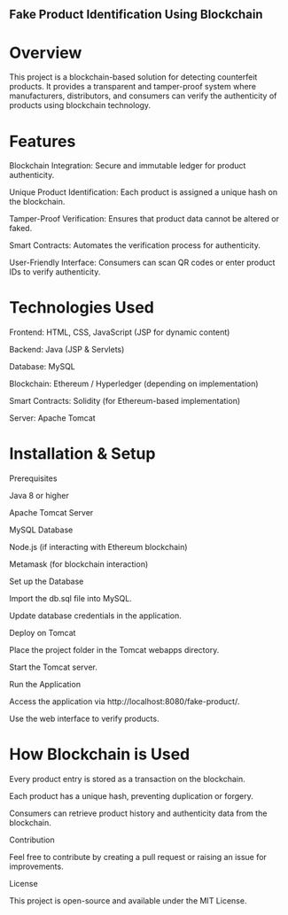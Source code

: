 ## Fake Product Identification Using Blockchain

# Overview

This project is a blockchain-based solution for detecting counterfeit products. It provides a transparent and tamper-proof system where manufacturers, distributors, and consumers can verify the authenticity of products using blockchain technology.

# Features

Blockchain Integration: Secure and immutable ledger for product authenticity.

Unique Product Identification: Each product is assigned a unique hash on the blockchain.

Tamper-Proof Verification: Ensures that product data cannot be altered or faked.

Smart Contracts: Automates the verification process for authenticity.

User-Friendly Interface: Consumers can scan QR codes or enter product IDs to verify authenticity.

# Technologies Used

Frontend: HTML, CSS, JavaScript (JSP for dynamic content)

Backend: Java (JSP & Servlets)

Database: MySQL

Blockchain: Ethereum / Hyperledger (depending on implementation)

Smart Contracts: Solidity (for Ethereum-based implementation)

Server: Apache Tomcat

# Installation & Setup

Prerequisites

Java 8 or higher

Apache Tomcat Server

MySQL Database

Node.js (if interacting with Ethereum blockchain)

Metamask (for blockchain interaction)

Set up the Database

Import the db.sql file into MySQL.

Update database credentials in the application.

Deploy on Tomcat

Place the project folder in the Tomcat webapps directory.

Start the Tomcat server.

Run the Application

Access the application via http://localhost:8080/fake-product/.

Use the web interface to verify products.

# How Blockchain is Used

Every product entry is stored as a transaction on the blockchain.

Each product has a unique hash, preventing duplication or forgery.

Consumers can retrieve product history and authenticity data from the blockchain.

Contribution

Feel free to contribute by creating a pull request or raising an issue for improvements.

License

This project is open-source and available under the MIT License.
